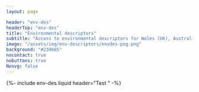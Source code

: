 ```yaml
---
layout: page

header: "env-des"
headerTop: "env-des"
title: "Environmental descriptors"
subtitle: "Access to environmental descriptors for Wales (UK), Australia and Papua New Guinea"
image: "/assets/img/env-descriptors/envdes-png.png"
background: "#234665"
nocontact: true
nobuttons: true
Nosvg: false
---
```


{%-
include env-des.liquid
header="Test "
-%}

